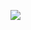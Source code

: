 [![](https://mermaid.ink/img/pako:eNqNVttu4zYQ_RWCiy0cQHYiW_JFKQpkLSvwommEddKHxoXBSrStRhYFktrGDfLvHZK6WFpnt37SUHPODGfOjPWKIxZT7OEdJ_kePfjrDMFPFH-Zg0dB-WaZScq3JKJPykS1ifrolpM4YX8alPo9Ljc3eR4en9aY5PkgP6Ke8YE3F2vc9nzMU0ZiAb7LA9nRy4DxAyoPUe8LjWiSS2Gh-T5JYxRQaqE7GicRSb-hWmZ5IRVTmaKyUG9xALIjpcinkiQpUFEZDb4B3xeyRIecRVQIGgPFlqFLFCRpClboB6JG0SxeZ51ClcAk223CJKdpktGn5gxVZydxw9pRVysvDShZK71wc5_T7GYJLuYB3YYPfYehnq4Zkgw90BeJfkIryYtIFhzS9YkkaPEiOYlkwrKLDuMd9DwVOuxBP-o-hceYZDKJDNr4dJGqQ6okGrsFY7MFy8D9AIUsL1JyLmTASREblHrSCH2mWkPPZqnS-CxYBpgYHgd_wzPqrSTj6t4QHDXdqrTS5XigoAAiqfATDjyyMi9NvvXrLq5UhEExYwDmlmaUg78RxMU5RVQDgPr9X1o9vj7xqDR-xqelZ3BAjYZVW5R-34OdHmmkEUAjZt0iIvcmcCP8OrUuwwouJpARmg5vIhsh1lFLXYL_Fwr6y8SpFD-v7n_7vwn_TtIk1u2BKa6qU4n1-nsp6uS0JOCKBtdItUY2RwqpY7RUgLacHUr4qXLeIViRr4BpNoSaxbJAtXy-m3Wp2iZ7MxHzPY2eq1uYuWkyMLbi-FVJ6NIk0WIyyGp8zkGrPpl4K0lkId4XbLsYqD94r77NtdHP4HXeqcqr5qlvaDw-foSEjpDCzthRSoTw6RYVCVLLxvvgjxc3wdQSkrNn6n0YObOp_6k0-_8ksdx7w_zlugPPzbKoONzAXYxqjuFiPp_YP-SARUt5RtKSJJgHo3lQkwT23LkKfkgiqg2mORaf_EVwVXNMF45z45_jOGGpl4zV7BKrXhpWM9hQs9PorfZazWhZp42yGqWUJetQlONe1aLztmqv1VaN1VJHWYJrbMGHRxJjD_YFtfCB8gNRJn5VpLCv9_RA19hD6i-AP6_xOnsDTE6yPxg7VDDOit0ee1uSCrCKXK0QPyHwx9y4wLxRPmdFJrE3csaaA3uv-AV7fXcyGM4mU3s4tceuO5zNLHzE3tgeTCauc2WPRo7ruKOx82bhf3VYezCcjKbTq7E9mdjOcOYCH3yXwKXuzNeU_qh6-w9jTAbb?type=png)](https://mermaid.live/edit#pako:eNqNVttu4zYQ_RWCiy0cQHYiW_JFKQpkLSvwommEddKHxoXBSrStRhYFktrGDfLvHZK6WFpnt37SUHPODGfOjPWKIxZT7OEdJ_kePfjrDMFPFH-Zg0dB-WaZScq3JKJPykS1ifrolpM4YX8alPo9Ljc3eR4en9aY5PkgP6Ke8YE3F2vc9nzMU0ZiAb7LA9nRy4DxAyoPUe8LjWiSS2Gh-T5JYxRQaqE7GicRSb-hWmZ5IRVTmaKyUG9xALIjpcinkiQpUFEZDb4B3xeyRIecRVQIGgPFlqFLFCRpClboB6JG0SxeZ51ClcAk223CJKdpktGn5gxVZydxw9pRVysvDShZK71wc5_T7GYJLuYB3YYPfYehnq4Zkgw90BeJfkIryYtIFhzS9YkkaPEiOYlkwrKLDuMd9DwVOuxBP-o-hceYZDKJDNr4dJGqQ6okGrsFY7MFy8D9AIUsL1JyLmTASREblHrSCH2mWkPPZqnS-CxYBpgYHgd_wzPqrSTj6t4QHDXdqrTS5XigoAAiqfATDjyyMi9NvvXrLq5UhEExYwDmlmaUg78RxMU5RVQDgPr9X1o9vj7xqDR-xqelZ3BAjYZVW5R-34OdHmmkEUAjZt0iIvcmcCP8OrUuwwouJpARmg5vIhsh1lFLXYL_Fwr6y8SpFD-v7n_7vwn_TtIk1u2BKa6qU4n1-nsp6uS0JOCKBtdItUY2RwqpY7RUgLacHUr4qXLeIViRr4BpNoSaxbJAtXy-m3Wp2iZ7MxHzPY2eq1uYuWkyMLbi-FVJ6NIk0WIyyGp8zkGrPpl4K0lkId4XbLsYqD94r77NtdHP4HXeqcqr5qlvaDw-foSEjpDCzthRSoTw6RYVCVLLxvvgjxc3wdQSkrNn6n0YObOp_6k0-_8ksdx7w_zlugPPzbKoONzAXYxqjuFiPp_YP-SARUt5RtKSJJgHo3lQkwT23LkKfkgiqg2mORaf_EVwVXNMF45z45_jOGGpl4zV7BKrXhpWM9hQs9PorfZazWhZp42yGqWUJetQlONe1aLztmqv1VaN1VJHWYJrbMGHRxJjD_YFtfCB8gNRJn5VpLCv9_RA19hD6i-AP6_xOnsDTE6yPxg7VDDOit0ee1uSCrCKXK0QPyHwx9y4wLxRPmdFJrE3csaaA3uv-AV7fXcyGM4mU3s4tceuO5zNLHzE3tgeTCauc2WPRo7ruKOx82bhf3VYezCcjKbTq7E9mdjOcOYCH3yXwKXuzNeU_qh6-w9jTAbb)
